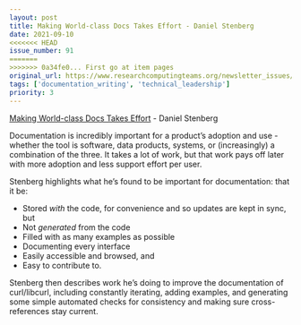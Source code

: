 ```yaml
---
layout: post
title: Making World-class Docs Takes Effort - Daniel Stenberg
date: 2021-09-10
<<<<<<< HEAD
issue_number: 91
=======
>>>>>>> 0a34fe0... First go at item pages
original_url: https://www.researchcomputingteams.org/newsletter_issues/0091
tags: ['documentation_writing', 'technical_leadership']
priority: 3
---
```


<!-- markdownlint-disable MD033 -->
<!-- markdownlint-disable MD041 -->
<!-- markdownlint-disable MD049 -->

[Making World-class Docs Takes Effort](https://daniel.haxx.se/blog/2021/09/04/making-world-class-docs-takes-effort/) - Daniel Stenberg

Documentation is incredibly important for a product’s adoption and use - whether the tool is software, data products, systems, or (increasingly) a combination of the three. It takes a lot of work, but that work pays off later with more adoption and less support effort per user.

Stenberg highlights what he’s found to be important for documentation: that it be:

-   Stored _with_ the code, for convenience and so updates are kept in sync, but
-   Not _generated_ from the code
-   Filled with as many examples as possible
-   Documenting every interface
-   Easily accessible and browsed, and
-   Easy to contribute to.

Stenberg then describes work he’s doing to improve the documentation of curl/libcurl, including constantly iterating, adding examples, and generating some simple automated checks for consistency and making sure cross-references stay current.